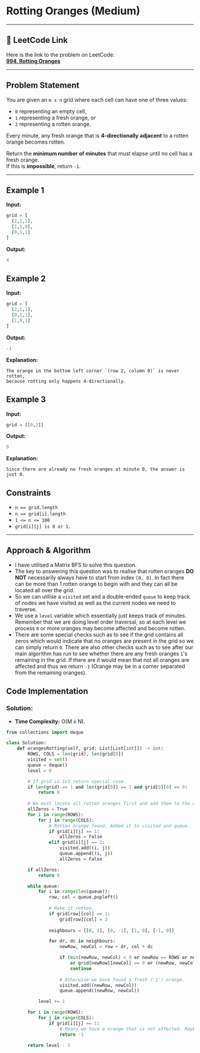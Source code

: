 # Rotting Oranges (Medium)

---

## 🔗 LeetCode Link

Here is the link to the problem on LeetCode:  
[**994. Rotting Oranges**](https://leetcode.com/problems/rotting-oranges/)

---

## Problem Statement

You are given an `m x n` grid where each cell can have one of three values:

- `0` representing an empty cell,
- `1` representing a fresh orange, or
- `2` representing a rotten orange.

Every minute, any fresh orange that is **4-directionally adjacent** to a rotten orange becomes rotten.

Return the **minimum number of minutes** that must elapse until no cell has a fresh orange.  
If this is **impossible**, return `-1`.

---

## **Example 1**

**Input:**

```python
grid = [
  [2,1,1],
  [1,1,0],
  [0,1,1]
]
```

**Output:**
```python
4
```

## **Example 2**

**Input:**

```python
grid = [
  [2,1,1],
  [0,1,1],
  [1,0,1]
]
```

**Output:**
```python
-1
```

**Explanation:**
```plaintext
The orange in the bottom left corner `(row 2, column 0)` is never rotten,
because rotting only happens 4-directionally.
```

## **Example 3**

**Input:**

```python
grid = [[0,2]]
```

**Output:**
```python
0
```

**Explanation:**
```plaintext
Since there are already no fresh oranges at minute 0, the answer is just 0.
```

## Constraints

- `n == grid.length`
- `n == grid[i].length`
- `1 <= n <= 100`
- `grid[i][j] is 0 or 1.`

---

## Approach & Algorithm

- I have utilised a Matrix BFS to solve this question.
- The key to answering this question was to realise that rotten oranges **DO NOT** necessarily always have to start from index `[0, 0]`. In fact there can be more than 1 rotten orange to begin with and they can all be located all over the grid.
- So we can utilise a `visited` set and a double-ended `queue` to keep track of nodes we have visited as well as the current nodes we need to traverse.
- We use a `level` variable which essentially just keeps track of minutes. Remember that we are doing level order traversal, so at each level we process `0` or more oranges may become affected and become rotten.
- There are some special checks such as to see if the grid contains all zeros which would indicate that no oranges are present in the grid so we can simply return `0`. There are also other checks such as to see after our main algorithm has run to see whether there are any fresh oranges `1`'s remaining in the grid. If there are it would mean that not all oranges are affected and thus we return `-1` (Orange may be in a corner separated from the remaining oranges). 

## Code Implementation

### Solution:

- **Time Complexity:** O(M x N).

```python
from collections import deque

class Solution:
    def orangesRotting(self, grid: List[List[int]]) -> int:
        ROWS, COLS = len(grid), len(grid[0])
        visited = set()
        queue = deque()
        level = 0

        # If grid is 1x1 return special case.
        if len(grid) == 1 and len(grid[0]) == 1 and grid[0][0] == 0:
            return 0
        
        # We must locate all rotten oranges first and add them to the queue. Find all "2's".
        allZeros = True
        for i in range(ROWS):
            for j in range(COLS):
                # Rotten orange found. Added it to visited and queue.
                if grid[i][j] == 1:
                    allZeros = False
                elif grid[i][j] == 2:
                    visited.add((i, j))
                    queue.append((i, j))
                    allZeros = False

        if allZeros:
            return 0

        while queue:
            for i in range(len(queue)):
                row, col = queue.popleft()
                
                # Make it rotten.
                if grid[row][col] == 1:
                    grid[row][col] = 2
                
                neighbours = [[0, 1], [0, -1], [1, 0], [-1, 0]]

                for dr, dc in neighbours:
                    newRow, newCol = row + dr, col + dc

                    if (min(newRow, newCol) < 0 or newRow == ROWS or newCol == COLS
                        or grid[newRow][newCol] == 0 or (newRow, newCol) in visited):
                        continue
                    
                    # Otherwise we have found a fresh ('1') orange. 
                    visited.add((newRow, newCol))
                    queue.append((newRow, newCol))

            level += 1

        for i in range(ROWS):
            for j in range(COLS):
                if grid[i][j] == 1:
                    # Means we have a orange that is not affected. Maybe far away.
                    return -1

        return level - 1
```